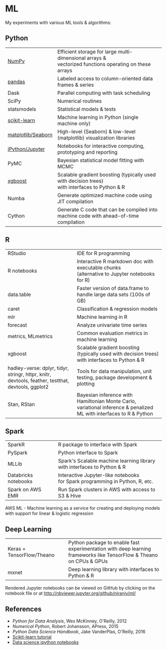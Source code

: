 # ML
My experiments with various ML tools & algorithms:

## Python

|   |  |
|--------|-------------|
| [NumPy](numpy/) | Efficient storage for large multi-dimensional arrays & <br/> vectorized functions operating on these arrays |
| [pandas](pandas/) | Labeled access to column-oriented data frames & series |
| Dask | Parallel computing with task scheduling |
| SciPy | Numerical routines |
| statsmodels | Statistical models & tests |
| [scikit-learn](scikit-learn/) | Machine learning in Python (single machine only) |
| [matplotlib/Seaborn](#matplotlib-seaborn-notes.ipynb) | High-level (Seaborn) & low-level (matplotlib) visualization libraries |
| [iPython/Jupyter](jupyter-notes.ipynb) | Notebooks for interactive computing, prototyping and reporting |
| PyMC | Bayesian statistical model fitting with MCMC |
| [xgboost](xgboost/) | Scalable gradient boosting (typically used with decision trees) <br/> with interfaces to Python & R |
| Numba | Generate optimized machine code using JIT compilation |
| Cython | Generate C code that can be compiled into machine code with ahead-of-time compilation |

## R

| | |
|--------|-------------|
| RStudio | IDE for R programming |
| R notebooks | Interactive R markdown doc with executable chunks <br/> (alternative to Jupyter notebooks for R) |
| data.table | Faster version of data.frame to handle large data sets (100s of GB) |
| caret | Classification & regression models |
| mlr | Machine learning in R  |
| forecast | Analyze univariate time series | 
| metrics, MLmetrics | Common evaluation metrics in machine learning  |
| xgboost | Scalable gradient boosting (typically used with decision trees) <br/> with interfaces to Python & R |
| hadley-verse: dplyr, tidyr, stringr, httpr, knitr, devtools, feather, testthat, devtools, ggplot2 | Tools for data manipulation, unit testing, package development & plotting |
| Stan, RStan | Bayesian inference with Hamiltonian Monte Carlo, variational inference & penalized ML with interfaces to R & Python |

## Spark

| | |
|--------|-------------|
| SparkR  | R package to interface with Spark |
| PySpark  | Python interface to Spark |
| MLLib  | Spark's Scalable machine learning library <br/> with interfaces to Python & R |
| Databricks notebooks  | Interactive Jupyter-like notebooks <br/> for Spark programming in Python, R, etc. |
| Spark on AWS EMR  | Run Spark clusters in AWS with access to S3 & Hive |

AWS ML - Machine learning as a service for creating and deploying models <br/> with support for linear & logistic regression

## Deep Learning

| | |
|--------|-------------|
| Keras + TensorFlow/Theano  | Python package to enable fast experimentation with deep learning <br/> frameworks like TensorFlow & Theano on CPUs & GPUs |
| mxnet | Deep learning library with interfaces to Python & R |


Rendered Jupyter notebooks can be viewed on GitHub by clicking on the notebook file or at http://nbviewer.jupyter.org/github/niranjv/ml/

## References
* *Python for Data Analysis*, Wes McKinney, O'Reilly, 2012
* *Numerical Python*, Robert Johansson, APress, 2015
* *Python Data Science Handbook*, Jake VanderPlas, O'Reilly, 2016
* [Scikit-learn tutorial](http://nbviewer.jupyter.org/github/jakevdp/sklearn_tutorial/blob/master/notebooks/Index.ipynb)
* [Data science ipython notebooks](https://github.com/donnemartin/data-science-ipython-notebooks)
